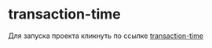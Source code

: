 # transaction-time
Для запуска проекта кликнуть по ссылке <a href="https://github.com/Paheychup/transaction-time/blob/main/transaction_time.ipynb">transaction-time</a>
